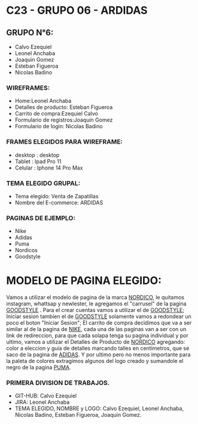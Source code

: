 # C23 - GRUPO 06 - ARDIDAS
## GRUPO N°6:
* Calvo Ezequiel
* Leonel Anchaba
* Joaquin Gomez
* Esteban Figueroa
* Nicolas Badino
### WIREFRAMES:

* Home:Leonel Anchaba
* Detalles de producto: Esteban Figueroa
* Carrito de compra:Ezequiel Calvo
* Formulario de registros:Joaquin Gomez
* Formulario de login: Nicolas Badino

### FRAMES ELEGIDOS PARA WIREFRAME:
* desktop : desktop
* Tablet : Ipad Pro 11
* Celular : Iphone 14 Pro Max


### TEMA ELEGIDO GRUPAL:
* Tema elegido: Venta de Zapatillas
* Nombre del E-commerce: ARDIDAS


### PAGINAS DE EJEMPLO:
* Nike
* Adidas
* Puma
* Nordicos
* Goodstyle



# MODELO DE PAGINA ELEGIDO:

Vamos a utilizar el modelo de pagina de la marca [NORDICO](https://www.nordicotienda.com.ar/), le quitamos instagram, whattsap y newlester, le agregamos el "carrusel" de la pagina [GOODSTYLE](https://goodstyle.com.ar/) . Para el crear cuentas vamos a utilizar el de [GOODSTYLE](https://goodstyle.com.ar/account/register/); Iniciar sesion tambien el de [GOODSTYLE](https://goodstyle.com.ar/account/login/) solamente vamos a redondear un poco el boton "Iniciar Sesion"; El carrito
de compra decidimos que va a ser similar al de la pagina de [NIKE](https://www.nike.com.ar/checkout/#/cart), cada una de las paginas van a ser con un link de redireccion, para que cada solapa tenga su pagina individual y por ultimo, vamos a utilizar el Detalles de Producto de [NORDICO](https://www.nordicotienda.com.ar/productos/airforce-negras/) agregando: color a eleccion y guia de detalles marcando talles en centimetros, que se saco de la pagina de [ADIDAS](https://www.adidas.com.ar/zapatillas-top-ten-rb/IE7242.html). Y por ultimo pero no menos importante para la paleta de colores extragimos algunos del logo creado y sumandole el negro de la pagina [PUMA](https://ar.puma.com/cart).



### PRIMERA DIVISION DE TRABAJOS.
* GIT-HUB: Calvo Ezequiel
* JIRA: Leonel Anchaba
* TEMA ELEGIDO, NOMBRE y LOGO: Calvo Ezequiel, Leonel Anchaba, Nicolas Badino, Esteban Figueroa, Joaquin Gomez.

